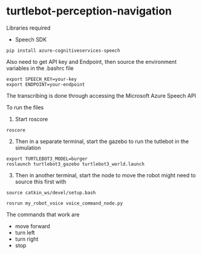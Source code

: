 # turtlebot-perception-navigation

Libraries required
- Speech SDK

```
pip install azure-cognitiveservices-speech
```
Also need to get API key and Endpoint, then source the environment variables in the .bashrc file
```
export SPEECH_KEY=your-key
export ENDPOINT=your-endpoint
```
The transcribing is done through accessing the Microsoft Azure Speech API

To run the files

1. Start roscore
```
roscore
```
2. Then in a separate terminal, start the gazebo to run the tutlebot in the simulation
```
export TURTLEBOT3_MODEL=burger
roslaunch turtlebot3_gazebo turtlebot3_world.launch
```
3. Then in another terminal, start the node to move the robot
might need to source this first with
```
source catkin_ws/devel/setup.bash
```
```
rosrun my_robot_voice voice_command_node.py
```

The commands that work are
- move forward
- turn left
- turn right
- stop